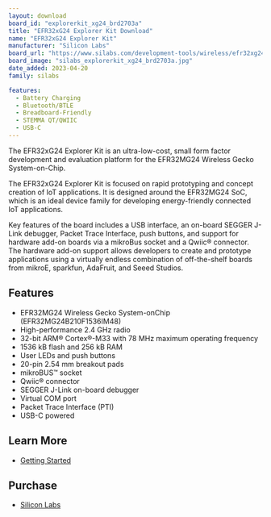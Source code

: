 ```yaml
---
layout: download
board_id: "explorerkit_xg24_brd2703a"
title: "EFR32xG24 Explorer Kit Download"
name: "EFR32xG24 Explorer Kit"
manufacturer: "Silicon Labs"
board_url: "https://www.silabs.com/development-tools/wireless/efr32xg24-explorer-kit?tab=overview"
board_image: "silabs_explorerkit_xg24_brd2703a.jpg"
date_added: 2023-04-20
family: silabs

features:
  - Battery Charging
  - Bluetooth/BTLE
  - Breadboard-Friendly
  - STEMMA QT/QWIIC
  - USB-C
---
```

The EFR32xG24 Explorer Kit is an ultra-low-cost, small form factor
development and evaluation platform for the EFR32MG24 Wireless Gecko System-on-Chip.

The EFR32xG24 Explorer Kit is focused on rapid prototyping and concept creation of IoT
applications. It is designed around the EFR32MG24 SoC, which is an ideal device family
for developing energy-friendly connected IoT applications.

Key features of the board includes a USB interface, an on-board SEGGER J-Link debugger, Packet Trace Interface, push buttons, and support for hardware add-on boards via a mikroBus socket and a Qwiic® connector. The hardware add-on support allows developers to create and prototype applications using a virtually endless combination of off-the-shelf boards from mikroE, sparkfun, AdaFruit, and Seeed Studios.

## Features
* EFR32MG24 Wireless Gecko System-onChip (EFR32MG24B210F1536IM48)
* High-performance 2.4 GHz radio
* 32-bit ARM® Cortex®-M33 with 78 MHz maximum operating frequency
* 1536 kB flash and 256 kB RAM
* User LEDs and push buttons
* 20-pin 2.54 mm breakout pads
* mikroBUS™ socket
* Qwiic® connector
* SEGGER J-Link on-board debugger
* Virtual COM port
* Packet Trace Interface (PTI)
* USB-C powered

## Learn More
* [Getting Started](https://www.silabs.com/development-tools/wireless/efr32xg24-explorer-kit?tab=getting-started)

## Purchase
* [Silicon Labs](https://www.silabs.com/development-tools/wireless/efr32xg24-explorer-kit?tab=overview)
